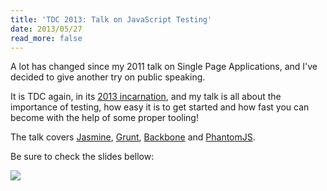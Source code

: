 ```yaml
---
title: 'TDC 2013: Talk on JavaScript Testing'
date: 2013/05/27
read_more: false
---
```


A lot has changed since my 2011 talk on Single Page Applications, and I've decided to give another try on public speaking.

It is TDC again, in its [2013 incarnation](http://www.thedevelopersconference.com.br/tdc/2013/florianopolis/trilha-html5-e-javascript#programacao), and my talk is all about the importance of testing, how easy it is to get started and how fast you can become with the help of some proper tooling!

The talk covers [Jasmine](http://pivotal.github.io/jasmine/), [Grunt](http://gruntjs.com/), [Backbone](http://backbonejs.org/) and [PhantomJS](http://phantomjs.org/).

Be sure to check the slides bellow:

<a href="/tdc2013/jasmine">
  <img src="/blog/2013-05-27-tdc-2013-talk-on-be-a-pro-with-jasmine/slides.png">
</a>


